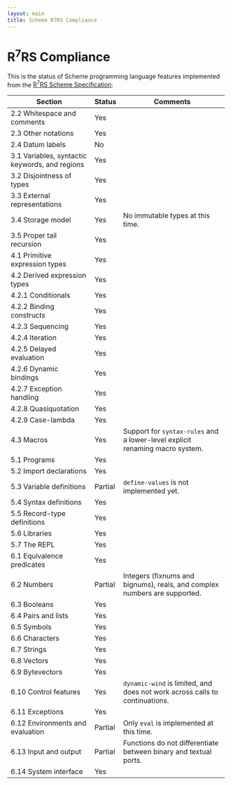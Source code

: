 ```yaml
---
layout: main
title: Scheme R7RS Compliance
---
```


# R<sup>7</sup>RS Compliance

This is the status of Scheme programming language features implemented from the [R<sup>7</sup>RS Scheme Specification](r7rs.pdf):

Section | Status | Comments
------- | ------ | ---------
2.2 Whitespace and comments | Yes | 
2.3 Other notations | Yes | 
2.4 Datum labels | No |
3.1 Variables, syntactic keywords, and regions | Yes |
3.2 Disjointness of types | Yes |
3.3 External representations | Yes |
3.4 Storage model | Yes | No immutable types at this time.
3.5 Proper tail recursion | Yes |
4.1 Primitive expression types | Yes |
4.2 Derived expression types | Yes | 
4.2.1 Conditionals | Yes | 
4.2.2 Binding constructs | Yes |
4.2.3 Sequencing | Yes | 
4.2.4 Iteration | Yes |
4.2.5 Delayed evaluation | Yes |
4.2.6 Dynamic bindings | Yes | 
4.2.7 Exception handling | Yes |
4.2.8 Quasiquotation | Yes |
4.2.9 Case-lambda | Yes |
4.3 Macros | Yes | Support for `syntax-rules` and a lower-level explicit renaming macro system.
5.1 Programs | Yes |
5.2 Import declarations | Yes |
5.3 Variable definitions | Partial | `define-values` is not implemented yet.
5.4 Syntax definitions | Yes |
5.5 Record-type definitions | Yes | 
5.6 Libraries | Yes |
5.7 The REPL | Yes |
6.1 Equivalence predicates | Yes |
6.2 Numbers | Partial | Integers (fixnums and bignums), reals, and complex numbers are supported.
6.3 Booleans | Yes |
6.4 Pairs and lists | Yes |
6.5 Symbols | Yes |
6.6 Characters | Yes |
6.7 Strings | Yes |
6.8 Vectors | Yes |
6.9 Bytevectors | Yes | 
6.10 Control features | Yes | `dynamic-wind` is limited, and does not work across calls to continuations.
6.11 Exceptions | Yes | 
6.12 Environments and evaluation | Partial | Only `eval` is implemented at this time.
6.13 Input and output | Partial | Functions do not differentiate between binary and textual ports.
6.14 System interface | Yes | 

